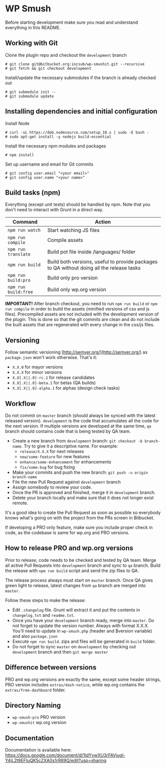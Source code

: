 # WP Smush

Before starting development make sure you read and understand everything in this README.

## Working with Git

Clone the plugin repo and checkout the `development` branch

```
# git clone git@bitbucket.org:incsub/wp-smushit.git --recursive
# git fetch && git checkout development
```

Install/update the necessary submodules if the branch is already checked out

```
# git submodule init --
# git submodule update  
```

## Installing dependencies and initial configuration

Install Node
```
# curl -sL https://deb.nodesource.com/setup_10.x | sudo -E bash -
# sudo apt-get install -y nodejs build-essential
```

Install the necessary npm modules and packages
```
# npm install
``` 

Set up username and email for Git commits
```
# git config user.email "<your email>"
# git config user.name "<your name>"
```

## Build tasks (npm)

Everything (except unit tests) should be handled by npm. Note that you don't need to interact with Grunt in a direct way.

Command | Action
------- | ------
`npm run watch` | Start watching JS files
`npm run compile` | Compile assets
`npm run translate` | Build pot file inside /languages/ folder
`npm run build` | Build both versions, useful to provide packages to QA without doing all the release tasks
`npm run build:pro` | Build only pro version
`npm run build:free` | Build only wp.org version

**IMPORTANT!** After branch checkout, you need to run `npm run build` or `npm run compile` in order to build the assets
(minified versions of css and js files). Precompiled assets are not included with the development version of the plugin.
This is done so that the git commits are clean and do not include the built assets that are regenerated with every
change in the css/js files.

## Versioning

Follow semantic versioning [http://semver.org/](http://semver.org/) as `package.json` won't work otherwise. That's it:

- `X.X.0` for mayor versions
- `X.X.X` for minor versions
- `X.X[.X||.0]-rc.1` for release candidates
- `X.X[.X||.0]-beta.1` for betas (QA builds)
- `X.X[.X||.0]-alpha.1` for alphas (design check tasks)

## Workflow

Do not commit on `master` branch (should always be synced with the latest released version). `development` is the code
that accumulates all the code for the next version. If multiple versions are developed at the same time, `qa` branch
should contains code that is being tested by QA team.

- Create a new branch from `development` branch: `git checkout -b branch-name`. Try to give it a descriptive name. For example:
    * `release/X.X.X` for next releases
    * `new/some-feature` for new features
    * `enhance/some-enhancement` for enhancements
    * `fix/some-bug` for bug fixing
- Make your commits and push the new branch: `git push -u origin branch-name`
- File the new Pull Request against `development` branch
- Assign somebody to review your code.
- Once the PR is approved and finished, merge it in `development` branch.
- Delete your branch locally and make sure that it does not longer exist remote.

It's a good idea to create the Pull Request as soon as possible so everybody knows what's going on with the project
from the PRs screen in Bitbucket.

If developing a PRO only feature, make sure you include proper check in code, as the codebase is same for wp.org and PRO versions.

## How to release PRO and wp.org versions

Prior to release, code needs to be checked and tested by QA team. Merge all active Pull Requests into `development` branch and
sync to `qa` branch. Build the release with `npm run build` script and send the zip files to QA.

The release process always must start on `master` branch. Once QA gives green light to release, latest changes from `qa`
branch are merged into `master`.

Follow these steps to make the release:

* Edit `.changelog` file. Grunt will extract it and put the contents in `changelog.txt` and `readme.txt`.
* Once you have your `development` branch ready, merge into `master`. Do not forget to update the version number. Always with
format X.X.X. You'll need to update in `wp-smush.php` (header and $version variable) and also `package.json`
* Execute `npm run build`. zips and files will be generated in `build` folder.
* Do not forget to sync `master` on `development` by checking out `development` branch and then `git merge master`

## Difference between versions

PRO and wp.org versions are exactly the same, except some header strings, PRO version includes `extras/dash-notice`,
while wp.org contains the `extras/free-dashboard` folder.

## Directory Naming

* `wp-smush-pro` PRO version
* `wp-smushit` wp.org version

## Documentation ##
Documentation is available here:
https://docs.google.com/document/d/1IdYywXU3rFAVjugl-Y4jL2t9EFIuQK5cZXA0s1rR89Q/edit?usp=sharing
